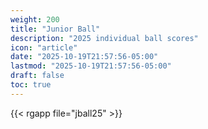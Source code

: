 ```yaml
---
weight: 200
title: "Junior Ball"
description: "2025 individual ball scores"
icon: "article"
date: "2025-10-19T21:57:56-05:00"
lastmod: "2025-10-19T21:57:56-05:00"
draft: false
toc: true
---
```


{{< rgapp file="jball25" >}}